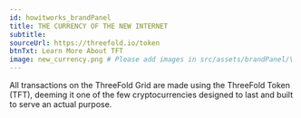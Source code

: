 ```yaml
---
id: howitworks_brandPanel
title: THE CURRENCY OF THE NEW INTERNET
subtitle: 
sourceUrl: https://threefold.io/token
btnTxt: Learn More About TFT
image: new_currency.png # Please add images in src/assets/brandPanel/\
---
```


All transactions on the ThreeFold Grid are made using the ThreeFold Token (TFT), deeming it one of the few cryptocurrencies designed to last and built to serve an actual purpose.
